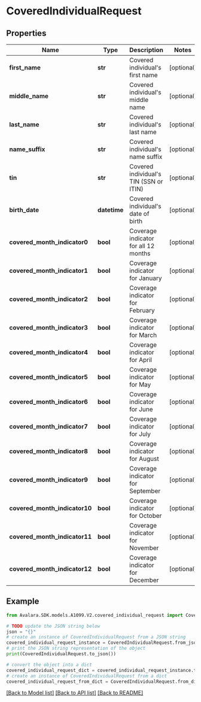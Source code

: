 # CoveredIndividualRequest


## Properties

Name | Type | Description | Notes
------------ | ------------- | ------------- | -------------
**first_name** | **str** | Covered individual&#39;s first name | [optional] 
**middle_name** | **str** | Covered individual&#39;s middle name | [optional] 
**last_name** | **str** | Covered individual&#39;s last name | [optional] 
**name_suffix** | **str** | Covered individual&#39;s name suffix | [optional] 
**tin** | **str** | Covered individual&#39;s TIN (SSN or ITIN) | [optional] 
**birth_date** | **datetime** | Covered individual&#39;s date of birth | [optional] 
**covered_month_indicator0** | **bool** | Coverage indicator for all 12 months | [optional] 
**covered_month_indicator1** | **bool** | Coverage indicator for January | [optional] 
**covered_month_indicator2** | **bool** | Coverage indicator for February | [optional] 
**covered_month_indicator3** | **bool** | Coverage indicator for March | [optional] 
**covered_month_indicator4** | **bool** | Coverage indicator for April | [optional] 
**covered_month_indicator5** | **bool** | Coverage indicator for May | [optional] 
**covered_month_indicator6** | **bool** | Coverage indicator for June | [optional] 
**covered_month_indicator7** | **bool** | Coverage indicator for July | [optional] 
**covered_month_indicator8** | **bool** | Coverage indicator for August | [optional] 
**covered_month_indicator9** | **bool** | Coverage indicator for September | [optional] 
**covered_month_indicator10** | **bool** | Coverage indicator for October | [optional] 
**covered_month_indicator11** | **bool** | Coverage indicator for November | [optional] 
**covered_month_indicator12** | **bool** | Coverage indicator for December | [optional] 

## Example

```python
from Avalara.SDK.models.A1099.V2.covered_individual_request import CoveredIndividualRequest

# TODO update the JSON string below
json = "{}"
# create an instance of CoveredIndividualRequest from a JSON string
covered_individual_request_instance = CoveredIndividualRequest.from_json(json)
# print the JSON string representation of the object
print(CoveredIndividualRequest.to_json())

# convert the object into a dict
covered_individual_request_dict = covered_individual_request_instance.to_dict()
# create an instance of CoveredIndividualRequest from a dict
covered_individual_request_from_dict = CoveredIndividualRequest.from_dict(covered_individual_request_dict)
```
[[Back to Model list]](../README.md#documentation-for-models) [[Back to API list]](../README.md#documentation-for-api-endpoints) [[Back to README]](../README.md)


